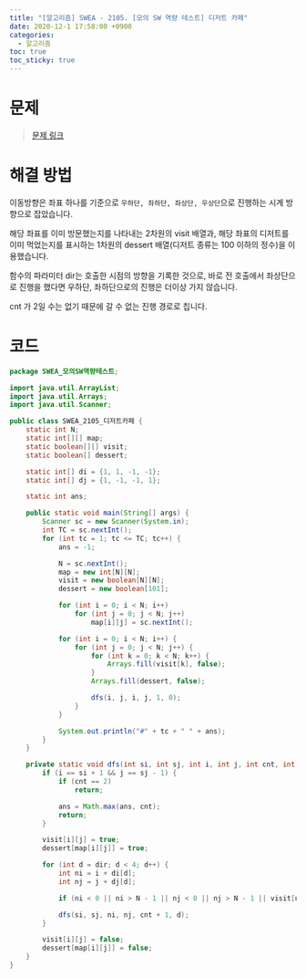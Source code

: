 ```yaml
---
title: "[알고리즘] SWEA - 2105. [모의 SW 역량 테스트] 디저트 카페"
date: 2020-12-1 17:58:00 +0900
categories:
  - 알고리즘
toc: true
toc_sticky: true
---
```


# 문제

> [문제 링크](https://swexpertacademy.com/main/code/problem/problemDetail.do?contestProbId=AV5VwAr6APYDFAWu&categoryId=AV5VwAr6APYDFAWu&categoryType=CODE)

# 해결 방법

이동방향은 좌표 하나를 기준으로 `우하단, 좌하단, 좌상단, 우상단`으로 진행하는 시계 방향으로 잡았습니다.

해당 좌표를 이미 방문했는지를 나타내는 2차원의 visit 배열과, 해당 좌표의 디저트를 이미 먹었는지를 표시하는  1차원의 dessert 배열(디저트 종류는 100 이하의 정수)을 이용했습니다.

함수의 파라미터 dir는 호출한 시점의 방향을 기록한 것으로, 바로 전 호출에서 좌상단으로 진행을 했다면 우하단, 좌하단으로의 진행은 더이상 가지 않습니다.

cnt 가 2일 수는 없기 때문에 갈 수 없는 진행 경로로 칩니다.

# 코드

```java
package SWEA_모의SW역량테스트;

import java.util.ArrayList;
import java.util.Arrays;
import java.util.Scanner;

public class SWEA_2105_디저트카페 {
    static int N;
    static int[][] map;
    static boolean[][] visit;
    static boolean[] dessert;

    static int[] di = {1, 1, -1, -1};
    static int[] dj = {1, -1, -1, 1};

    static int ans;

    public static void main(String[] args) {
        Scanner sc = new Scanner(System.in);
        int TC = sc.nextInt();
        for (int tc = 1; tc <= TC; tc++) {
            ans = -1;

            N = sc.nextInt();
            map = new int[N][N];
            visit = new boolean[N][N];
            dessert = new boolean[101];

            for (int i = 0; i < N; i++)
                for (int j = 0; j < N; j++)
                    map[i][j] = sc.nextInt();

            for (int i = 0; i < N; i++) {
                for (int j = 0; j < N; j++) {
                    for (int k = 0; k < N; k++) {
                        Arrays.fill(visit[k], false);
                    }
                    Arrays.fill(dessert, false);

                    dfs(i, j, i, j, 1, 0);
                }
            }

            System.out.println("#" + tc + " " + ans);
        }
    }

    private static void dfs(int si, int sj, int i, int j, int cnt, int dir) {
        if (i == si + 1 && j == sj - 1) {
            if (cnt == 2)
                return;

            ans = Math.max(ans, cnt);
            return;
        }

        visit[i][j] = true;
        dessert[map[i][j]] = true;

        for (int d = dir; d < 4; d++) {
            int ni = i + di[d];
            int nj = j + dj[d];

            if (ni < 0 || ni > N - 1 || nj < 0 || nj > N - 1 || visit[ni][nj] || dessert[map[ni][nj]]) continue;

            dfs(si, sj, ni, nj, cnt + 1, d);
        }

        visit[i][j] = false;
        dessert[map[i][j]] = false;
    }
}
```